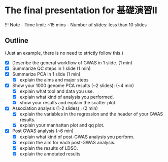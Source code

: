 
# The final presentation for 基礎演習II

!!! Note
    - Time limit: ~15 mins
    - Number of slides: less than 10 slides

## Outline 

(Just an example, there is no need to strictly follow this.)

- [x] Describe the general workflow of GWAS in 1 slide. (1 min)
- [x] Summarize QC steps in 1 slide (1 min)
- [x] Summarize PCA in 1 slide (1 min)
    - [x] explain the aims and major steps
- [x] Show your 1000 genome PCA results (~2 slides): (~4 min)
    - [x] explain what tool and data you use.
    - [x] explain what kind of analysis you performed.
    - [x] show your results and explain the scatter plot.
- [x] Association analysis (1-2 slides) : (2 min)
    - [x] explain the variables in the regression and the header of your GWAS results.
    - [x] explain your manhattan plot and qq plot.
- [x] Post GWAS analysis (~6 min)
    - [x] explain what kind of post-GWAS analysis you perform.
    - [x] explain the aim for each post-GWAS analysis.
    - [x] explain the results of LDSC.
    - [x] explain the annotated results